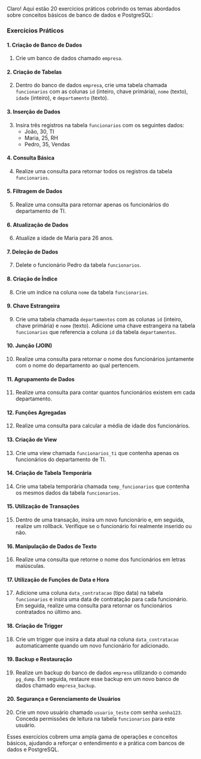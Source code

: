 Claro! Aqui estão 20 exercícios práticos cobrindo os temas abordados sobre conceitos básicos de banco de dados e PostgreSQL:

### Exercícios Práticos

#### 1. Criação de Banco de Dados
1. Crie um banco de dados chamado `empresa`.

#### 2. Criação de Tabelas
2. Dentro do banco de dados `empresa`, crie uma tabela chamada `funcionarios` com as colunas `id` (inteiro, chave primária), `nome` (texto), `idade` (inteiro), e `departamento` (texto).

#### 3. Inserção de Dados
3. Insira três registros na tabela `funcionarios` com os seguintes dados:
   - João, 30, TI
   - Maria, 25, RH
   - Pedro, 35, Vendas

#### 4. Consulta Básica
4. Realize uma consulta para retornar todos os registros da tabela `funcionarios`.

#### 5. Filtragem de Dados
5. Realize uma consulta para retornar apenas os funcionários do departamento de TI.

#### 6. Atualização de Dados
6. Atualize a idade de Maria para 26 anos.

#### 7. Deleção de Dados
7. Delete o funcionário Pedro da tabela `funcionarios`.

#### 8. Criação de Índice
8. Crie um índice na coluna `nome` da tabela `funcionarios`.

#### 9. Chave Estrangeira
9. Crie uma tabela chamada `departamentos` com as colunas `id` (inteiro, chave primária) e `nome` (texto). Adicione uma chave estrangeira na tabela `funcionarios` que referencia a coluna `id` da tabela `departamentos`.

#### 10. Junção (JOIN)
10. Realize uma consulta para retornar o nome dos funcionários juntamente com o nome do departamento ao qual pertencem.

#### 11. Agrupamento de Dados
11. Realize uma consulta para contar quantos funcionários existem em cada departamento.

#### 12. Funções Agregadas
12. Realize uma consulta para calcular a média de idade dos funcionários.

#### 13. Criação de View
13. Crie uma view chamada `funcionarios_ti` que contenha apenas os funcionários do departamento de TI.

#### 14. Criação de Tabela Temporária
14. Crie uma tabela temporária chamada `temp_funcionarios` que contenha os mesmos dados da tabela `funcionarios`.

#### 15. Utilização de Transações
15. Dentro de uma transação, insira um novo funcionário e, em seguida, realize um rollback. Verifique se o funcionário foi realmente inserido ou não.

#### 16. Manipulação de Dados de Texto
16. Realize uma consulta que retorne o nome dos funcionários em letras maiúsculas.

#### 17. Utilização de Funções de Data e Hora
17. Adicione uma coluna `data_contratacao` (tipo data) na tabela `funcionarios` e insira uma data de contratação para cada funcionário. Em seguida, realize uma consulta para retornar os funcionários contratados no último ano.

#### 18. Criação de Trigger
18. Crie um trigger que insira a data atual na coluna `data_contratacao` automaticamente quando um novo funcionário for adicionado.

#### 19. Backup e Restauração
19. Realize um backup do banco de dados `empresa` utilizando o comando `pg_dump`. Em seguida, restaure esse backup em um novo banco de dados chamado `empresa_backup`.

#### 20. Segurança e Gerenciamento de Usuários
20. Crie um novo usuário chamado `usuario_teste` com senha `senha123`. Conceda permissões de leitura na tabela `funcionarios` para este usuário.

Esses exercícios cobrem uma ampla gama de operações e conceitos básicos, ajudando a reforçar o entendimento e a prática com bancos de dados e PostgreSQL.